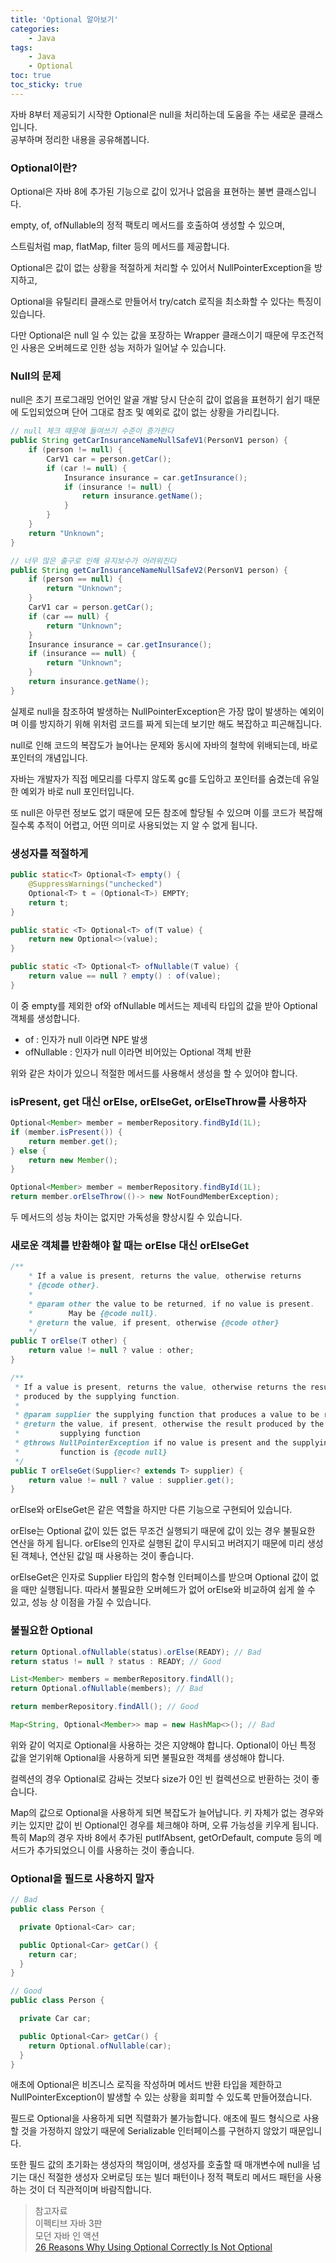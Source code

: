 ```yaml
---
title: 'Optional 알아보기'
categories:
    - Java
tags:
    - Java
    - Optional
toc: true
toc_sticky: true
---
```


자바 8부터 제공되기 시작한 Optional은 null을 처리하는데 도움을 주는 새로운 클래스입니다.        
공부하며 정리한 내용을 공유해봅니다.

### Optional이란?

Optional은 자바 8에 추가된 기능으로 값이 있거나 없음을 표현하는 불변 클래스입니다.

empty, of, ofNullable의 정적 팩토리 메서드를 호출하여 생성할 수 있으며,

스트림처럼 map, flatMap, filter 등의 메서드를 제공합니다.

Optional은 값이 없는 상황을 적절하게 처리할 수 있어서 NullPointerException을 방지하고,

Optional을 유틸리티 클래스로 만들어서 try/catch 로직을 최소화할 수 있다는 특징이 있습니다.

다만 Optional은 null 일 수 있는 값을 포장하는 Wrapper 클래스이기 때문에 무조건적인 사용은 오버헤드로 인한 성능 저하가 일어날 수 있습니다.

### Null의 문제

null은 초기 프로그래밍 언어인 알골 개발 당시 단순히 값이 없음을 표현하기 쉽기 때문에 도입되었으며 단어 그대로 참조 및 예외로 값이 없는 상황을 가리킵니다.

```java
// null 체크 때문에 들여쓰기 수준이 증가한다
public String getCarInsuranceNameNullSafeV1(PersonV1 person) {
    if (person != null) {
        CarV1 car = person.getCar();
        if (car != null) {
            Insurance insurance = car.getInsurance();
            if (insurance != null) {
                return insurance.getName();
            }
        }
    }
    return "Unknown";
}

// 너무 많은 출구로 인해 유지보수가 어려워진다
public String getCarInsuranceNameNullSafeV2(PersonV1 person) {
    if (person == null) {
        return "Unknown";
    }
    CarV1 car = person.getCar();
    if (car == null) {
        return "Unknown";
    }
    Insurance insurance = car.getInsurance();
    if (insurance == null) {
        return "Unknown";
    }
    return insurance.getName();
}
```

실제로 null을 참조하여 발생하는 NullPointerException은 가장 많이 발생하는 예외이며 이를 방지하기 위해 위처럼 코드를 짜게 되는데 보기만 해도 복잡하고 피곤해집니다.

null로 인해 코드의 복잡도가 늘어나는 문제와 동시에 자바의 철학에 위배되는데, 바로 포인터의 개념입니다.

자바는 개발자가 직접 메모리를 다루지 않도록 gc를 도입하고 포인터를 숨겼는데 유일한 예외가 바로 null 포인터입니다.

또 null은 아무런 정보도 없기 때문에 모든 참조에 할당될 수 있으며 이를 코드가 복잡해질수록 추적이 어렵고, 어떤 의미로 사용되었는 지 알 수 없게 됩니다.

### 생성자를 적절하게

```java
public static<T> Optional<T> empty() {
    @SuppressWarnings("unchecked")
    Optional<T> t = (Optional<T>) EMPTY;
    return t;
}

public static <T> Optional<T> of(T value) {
    return new Optional<>(value);
}

public static <T> Optional<T> ofNullable(T value) {
    return value == null ? empty() : of(value);
}
```

이 중 empty를 제외한 of와 ofNullable 메서드는 제네릭 타입의 값을 받아 Optional 객체를 생성합니다.

- of : 인자가 null 이라면 NPE 발생
- ofNullable : 인자가 null 이라면 비어있는 Optional 객체 반환

위와 같은 차이가 있으니 적절한 메서드를 사용해서 생성을 할 수 있어야 합니다.

### isPresent, get 대신 orElse, orElseGet, orElseThrow를 사용하자

```java
Optional<Member> member = memberRepository.findById(1L);
if (member.isPresent()) {
    return member.get();
} else {
    return new Member();
}

Optional<Member> member = memberRepository.findById(1L);
return member.orElseThrow(()-> new NotFoundMemberException);
```

두 메서드의 성능 차이는 없지만 가독성을 향상시킬 수 있습니다.

### 새로운 객체를 반환해야 할 때는 orElse 대신 orElseGet

```java
/**
	* If a value is present, returns the value, otherwise returns
	* {@code other}.
	*
	* @param other the value to be returned, if no value is present.
	*        May be {@code null}.
	* @return the value, if present, otherwise {@code other}
	*/
public T orElse(T other) {
    return value != null ? value : other;
}

/**
 * If a value is present, returns the value, otherwise returns the result
 * produced by the supplying function.
 *
 * @param supplier the supplying function that produces a value to be returned
 * @return the value, if present, otherwise the result produced by the
 *         supplying function
 * @throws NullPointerException if no value is present and the supplying
 *         function is {@code null}
 */
public T orElseGet(Supplier<? extends T> supplier) {
    return value != null ? value : supplier.get();
}
```

orElse와 orElseGet은 같은 역할을 하지만 다른 기능으로 구현되어 있습니다.

orElse는 Optional 값이 있든 없든 무조건 실행되기 때문에 값이 있는 경우 불필요한 연산을 하게 됩니다.
orElse의 인자로 실행된 값이 무시되고 버려지기 때문에 미리 생성된 객체나, 연산된 값일 때 사용하는 것이 좋습니다.

orElseGet은 인자로 Supplier 타입의 함수형 인터페이스를 받으며 Optional 값이 없을 때만 실행됩니다.
따라서 불필요한 오버헤드가 없어 orElse와 비교하여 쉽게 쓸 수 있고, 성능 상 이점을 가질 수 있습니다.

### 불필요한 Optional

```java
return Optional.ofNullable(status).orElse(READY); // Bad
return status != null ? status : READY; // Good

List<Member> members = memberRepository.findAll();
return Optional.ofNullable(members); // Bad

return memberRepository.findAll(); // Good

Map<String, Optional<Member>> map = new HashMap<>(); // Bad
```

위와 같이 억지로 Optional을 사용하는 것은 지양해야 합니다. Optional이 아닌 특정 값을 얻기위해 Optional을 사용하게 되면 불필요한 객체를 생성해야 합니다.

컬렉션의 경우 Optional로 감싸는 것보다 size가 0인 빈 컬렉션으로 반환하는 것이 좋습니다.

Map의 값으로 Optional을 사용하게 되면 복잡도가 늘어납니다.
키 자체가 없는 경우와 키는 있지만 값이 빈 Optional인 경우를 체크해야 하며, 오류 가능성을 키우게 됩니다.
특히 Map의 경우 자바 8에서 추가된 putIfAbsent, getOrDefault, compute 등의 메서드가 추가되었으니 이를 사용하는 것이 좋습니다.

### Optional을 필드로 사용하지 말자

```java
// Bad
public class Person {

  private Optional<Car> car;

  public Optional<Car> getCar() {
    return car;
  }
}

// Good
public class Person {

  private Car car;

  public Optional<Car> getCar() {
    return Optional.ofNullable(car);
  }
}
```

애초에 Optional은 비즈니스 로직을 작성하며 메서드 반환 타입을 제한하고 NullPointerException이 발생할 수 있는 상황을 회피할 수 있도록 만들어졌습니다.

필드로 Optional을 사용하게 되면 직렬화가 불가능합니다. 애초에 필드 형식으로 사용할 것을 가정하지 않았기 때문에 Serializable 인터페이스를 구현하지 않았기 때문입니다.

또한 필드 값의 초기화는 생성자의 책임이며, 생성자를 호출할 때 매개변수에 null을 넘기는 대신 적절한 생성자 오버로딩 또는 빌더 패턴이나 정적 팩토리 메서드 패턴을 사용하는 것이 더 직관적이며 바람직합니다.

> 참고자료  
이펙티브 자바 3판  
모던 자바 인 액션  
[26 Reasons Why Using Optional Correctly Is Not Optional](https://dzone.com/articles/using-optional-correctly-is-not-optional)